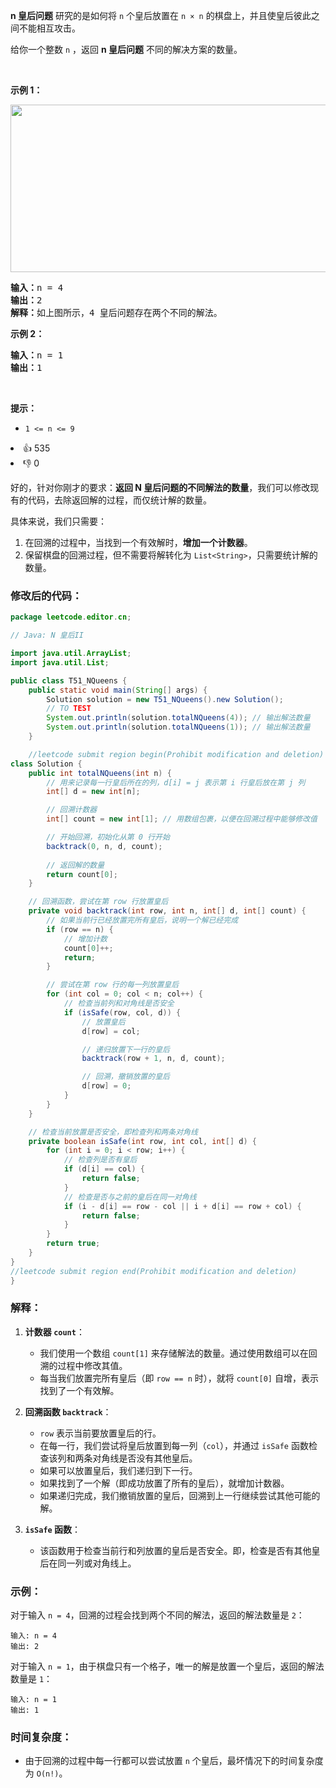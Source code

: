 <p><strong>n&nbsp;皇后问题</strong> 研究的是如何将 <code>n</code>&nbsp;个皇后放置在 <code>n × n</code> 的棋盘上，并且使皇后彼此之间不能相互攻击。</p>

<p>给你一个整数 <code>n</code> ，返回 <strong>n 皇后问题</strong> 不同的解决方案的数量。</p>

<p>&nbsp;</p>

<div class="original__bRMd"> 
 <div> 
  <p><strong>示例 1：</strong></p> 
  <img alt="" src="https://assets.leetcode.com/uploads/2020/11/13/queens.jpg" style="width: 600px; height: 268px;" /> 
  <pre>
<strong>输入：</strong>n = 4
<strong>输出：</strong>2
<strong>解释：</strong>如上图所示，4 皇后问题存在两个不同的解法。
</pre> 
 </div>
</div>

<p><strong>示例 2：</strong></p>

<pre>
<strong>输入：</strong>n = 1
<strong>输出：</strong>1
</pre>

<p>&nbsp;</p>

<p><strong>提示：</strong></p>

<ul> 
 <li><code>1 &lt;= n &lt;= 9</code></li> 
</ul>

<div><li>👍 535</li><li>👎 0</li></div>


好的，针对你刚才的要求：**返回 N 皇后问题的不同解法的数量**，我们可以修改现有的代码，去除返回解的过程，而仅统计解的数量。

具体来说，我们只需要：

1. 在回溯的过程中，当找到一个有效解时，**增加一个计数器**。
2. 保留棋盘的回溯过程，但不需要将解转化为 `List<String>`，只需要统计解的数量。

### 修改后的代码：

```java
package leetcode.editor.cn;

// Java: N 皇后II

import java.util.ArrayList;
import java.util.List;

public class T51_NQueens {
    public static void main(String[] args) {
        Solution solution = new T51_NQueens().new Solution();
        // TO TEST
        System.out.println(solution.totalNQueens(4)); // 输出解法数量
        System.out.println(solution.totalNQueens(1)); // 输出解法数量
    }

    //leetcode submit region begin(Prohibit modification and deletion)
class Solution {
    public int totalNQueens(int n) {
        // 用来记录每一行皇后所在的列，d[i] = j 表示第 i 行皇后放在第 j 列
        int[] d = new int[n];

        // 回溯计数器
        int[] count = new int[1]; // 用数组包裹，以便在回溯过程中能够修改值

        // 开始回溯，初始化从第 0 行开始
        backtrack(0, n, d, count);
        
        // 返回解的数量
        return count[0];
    }

    // 回溯函数，尝试在第 row 行放置皇后
    private void backtrack(int row, int n, int[] d, int[] count) {
        // 如果当前行已经放置完所有皇后，说明一个解已经完成
        if (row == n) {
            // 增加计数
            count[0]++;
            return;
        }

        // 尝试在第 row 行的每一列放置皇后
        for (int col = 0; col < n; col++) {
            // 检查当前列和对角线是否安全
            if (isSafe(row, col, d)) {
                // 放置皇后
                d[row] = col;

                // 递归放置下一行的皇后
                backtrack(row + 1, n, d, count);

                // 回溯，撤销放置的皇后
                d[row] = 0;
            }
        }
    }

    // 检查当前放置是否安全，即检查列和两条对角线
    private boolean isSafe(int row, int col, int[] d) {
        for (int i = 0; i < row; i++) {
            // 检查列是否有皇后
            if (d[i] == col) {
                return false;
            }
            // 检查是否与之前的皇后在同一对角线
            if (i - d[i] == row - col || i + d[i] == row + col) {
                return false;
            }
        }
        return true;
    }
}
//leetcode submit region end(Prohibit modification and deletion)
}
```

### 解释：

1. **计数器 `count`**：
    - 我们使用一个数组 `count[1]` 来存储解法的数量。通过使用数组可以在回溯的过程中修改其值。
    - 每当我们放置完所有皇后（即 `row == n` 时），就将 `count[0]` 自增，表示找到了一个有效解。

2. **回溯函数 `backtrack`**：
    - `row` 表示当前要放置皇后的行。
    - 在每一行，我们尝试将皇后放置到每一列（`col`），并通过 `isSafe` 函数检查该列和两条对角线是否没有其他皇后。
    - 如果可以放置皇后，我们递归到下一行。
    - 如果找到了一个解（即成功放置了所有的皇后），就增加计数器。
    - 如果递归完成，我们撤销放置的皇后，回溯到上一行继续尝试其他可能的解。

3. **`isSafe` 函数**：
    - 该函数用于检查当前行和列放置的皇后是否安全。即，检查是否有其他皇后在同一列或对角线上。

### 示例：

对于输入 `n = 4`，回溯的过程会找到两个不同的解法，返回的解法数量是 `2`：

```
输入: n = 4
输出: 2
```

对于输入 `n = 1`，由于棋盘只有一个格子，唯一的解是放置一个皇后，返回的解法数量是 `1`：

```
输入: n = 1
输出: 1
```

### 时间复杂度：
- 由于回溯的过程中每一行都可以尝试放置 `n` 个皇后，最坏情况下的时间复杂度为 `O(n!)`。
